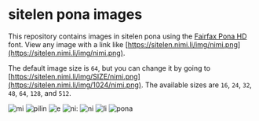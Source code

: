 # sitelen pona images

This repository contains images in sitelen pona using the [Fairfax Pona HD](https://www.kreativekorp.com/software/fonts/fairfaxponahd/) font. View any image with a link like [https://sitelen.nimi.li/img/nimi.png](https://sitelen.nimi.li/img/nimi.png).

The default image size is `64`, but you can change it by going to [https://sitelen.nimi.li/img/SIZE/nimi.png](https://sitelen.nimi.li/img/1024/nimi.png). The available sizes are `16`, `24`, `32`, `48`, `64`, `128`, and `512`.

![mi](https://sitelen.nimi.li/img/64/mi.png)
![pilin](https://sitelen.nimi.li/img/64/pilin.png)
![e](https://sitelen.nimi.li/img/64/e.png)
![ni](https://sitelen.nimi.li/img/64/ni.png):
![ni](https://sitelen.nimi.li/img/64/ni.png)
![li](https://sitelen.nimi.li/img/64/li.png)
![pona](https://sitelen.nimi.li/img/64/pona.png)
